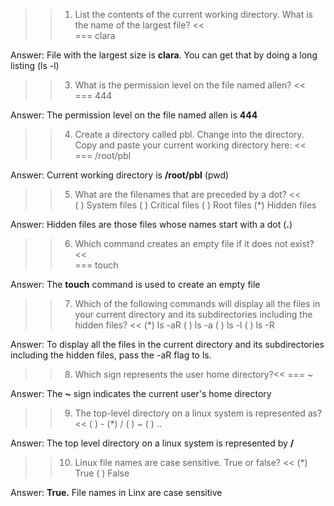 >>1. List the contents of the current working directory. What is the name of the largest file? <<  
=== clara
  
Answer: File with the largest size is **clara**. You can get that by doing a long listing (ls -l)  
  
<!-- >>2. Which of these flags cannot be used with the ls command? <<  
( ) t
(*) z
( ) a
( ) u -->

>>3. What is the permission level on the file named allen? <<  
=== 444  
  
Answer: The permission level on the file named allen is **444**  
   
>>4. Create a directory called pbl. Change into the directory. Copy and paste your current working directory here: <<  
=== /root/pbl
  
Answer: Current working directory is **/root/pbl** (pwd)  

>>5. What are the filenames that are preceded by a dot? <<  
( ) System files
( ) Critical files
( ) Root files
(*) Hidden files
  
Answer: Hidden files are those files whose names start with a dot (**.**)  
  
>>6. Which command creates an empty file if it does not exist? <<  
=== touch
  
Answer: The **touch** command is used to create an empty file  
  
>>7. Which of the following commands will display all the files in your current directory and its subdirectories including the hidden files? <<
(*) ls -aR
( ) ls -a
( ) ls -l
( ) ls -R
  
Answer: To display all the files in the current directory and its subdirectories including the hidden files, pass the -aR flag to ls.  
  
>>8. Which sign represents the user home directory?<<
=== ~
  
Answer: The **~** sign indicates the current user's home directory  
  
>>9. The top-level directory on a linux system is represented as? <<
( ) -
(*) /
( ) ~
( ) ..
  
Answer: The top level directory on a linux system is represented by **/**
  
>>10. Linux file names are case sensitive. True or false? <<
(*) True
( ) False
  
Answer: **True.** File names in Linx are case sensitive